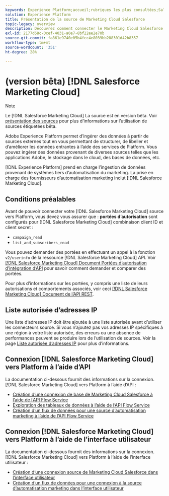 ```yaml
---
keywords: Experience Platform;accueil;rubriques les plus consultées;Salesforce marketing cloud;Marketing Cloud Salesforce;automatisation du marketing
solution: Experience Platform
title: Présentation de la source de Marketing Cloud Salesforce
topic-legacy: overview
description: Découvrez comment connecter le Marketing Cloud Salesforce à Adobe Experience Platform à l’aide des API ou de l’interface utilisateur.
exl-id: 2177d68c-0cef-4031-a0e7-8bf22ee2e70b
source-git-commit: fa861e9740e05b4fcc4e8039bb288301d42b8357
workflow-type: tm+mt
source-wordcount: '351'
ht-degree: 28%

---
```


# (version bêta) [!DNL Salesforce Marketing Cloud]

>[!NOTE]
>
>Le [!DNL Salesforce Marketing Cloud] La source est en version bêta. Voir [présentation des sources](../../home.md#terms-and-conditions) pour plus d’informations sur l’utilisation de sources étiquetées bêta.

Adobe Experience Platform permet d’ingérer des données à partir de sources externes tout en vous permettant de structurer, de libeller et d’améliorer les données entrantes à l’aide des services de Platform. Vous pouvez ingérer des données provenant de diverses sources telles que les applications Adobe, le stockage dans le cloud, des bases de données, etc.

[!DNL Experience Platform] prend en charge l’ingestion de données provenant de systèmes tiers d’automatisation du marketing. La prise en charge des fournisseurs d’automatisation marketing inclut [!DNL Salesforce Marketing Cloud].

## Conditions préalables

Avant de pouvoir connecter votre [!DNL Salesforce Marketing Cloud] source vers Platform, vous devez vous assurer que : **portées d’autorisation** sont configurés pour [!DNL Salesforce Marketing Cloud] combinaison client ID et client secret :

* `campaign_read`
* `list_and_subscribers_read`

Vous pouvez demander des portées en effectuant un appel à la fonction `v2/userinfo` de la ressource [!DNL Salesforce Marketing Cloud] API. Voir [[!DNL Salesforce Marketing Cloud] Document Portées d’autorisation d’intégration d’API](https://developer.salesforce.com/docs/marketing/marketing-cloud/guide/data-access-permissions.html) pour savoir comment demander et comparer des portées.

Pour plus d’informations sur les portées, y compris une liste de leurs autorisations et comportements associés, voir ceci [[!DNL Salesforce Marketing Cloud] Document de l’API REST](https://developer.salesforce.com/docs/marketing/marketing-cloud/guide/rest-permissions-and-scopes.html).

## Liste autorisée d’adresses IP

Une liste d’adresses IP doit être ajoutée à une liste autorisée avant d’utiliser les connecteurs source. Si vous n’ajoutez pas vos adresses IP spécifiques à une région à votre liste autorisée, des erreurs ou une absence de performances peuvent se produire lors de l’utilisation de sources. Voir la page [Liste autorisée d’adresses IP](../../ip-address-allow-list.md) pour plus d’informations.

## Connexion [!DNL Salesforce Marketing Cloud] vers Platform à l’aide d’API

La documentation ci-dessous fournit des informations sur la connexion. [!DNL Salesforce Marketing Cloud] vers Platform à l’aide d’API :

* [Création d’une connexion de base de Marketing Cloud Salesforce à l’aide de l’API Flow Service](../../tutorials/api/create/marketing-automation/salesforce-marketing-cloud.md)
* [Exploration des tableaux de données à l’aide de l’API Flow Service](../../tutorials/api/explore/tabular.md)
* [Création d’un flux de données pour une source d’automatisation marketing à l’aide de l’API Flow Service](../../tutorials/api/collect/marketing-automation.md)

## Connexion [!DNL Salesforce Marketing Cloud] vers Platform à l’aide de l’interface utilisateur

La documentation ci-dessous fournit des informations sur la connexion. [!DNL Salesforce Marketing Cloud] vers Platform à l’aide de l’interface utilisateur :

* [Création d’une connexion source de Marketing Cloud Salesforce dans l’interface utilisateur](../../tutorials/ui/create/marketing-automation/salesforce-marketing-cloud.md)
* [Création d’un flux de données pour une connexion à la source d’automatisation marketing dans l’interface utilisateur](../../tutorials/ui/dataflow/marketing-automation.md)
